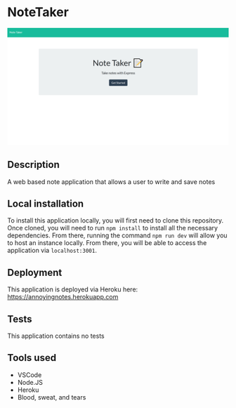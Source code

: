 # NoteTaker

![A screenshot of the notetaker application](https://github.com/annoyingdroid/NoteTaker/raw/main/Notetaker.png)

## Description
A web based note application that allows a user to write and save notes

## Local installation
To install this application locally, you will first need to clone this repository. Once cloned, you will need to run `npm install` to install all the necessary dependencies. From there, running the command `npm run dev` will allow you to host an instance locally. From there, you will be able to access the application via `localhost:3001`.

## Deployment
This application is deployed via Heroku here: https://annoyingnotes.herokuapp.com

## Tests
This application contains no tests

## Tools used
* VSCode
* Node.JS
* Heroku
* Blood, sweat, and tears

